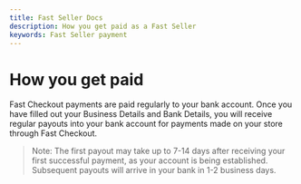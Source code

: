 ```yaml
---
title: Fast Seller Docs
description: How you get paid as a Fast Seller
keywords: Fast Seller payment
---
```


# How you get paid

Fast Checkout payments are paid regularly to your bank account. Once you have filled out your Business Details and Bank Details, you will receive regular payouts into your bank account for payments made on your store through Fast Checkout.

> Note: The first payout may take up to 7-14 days after receiving your first successful payment, as your account is being established. Subsequent payouts will arrive in your bank in 1-2 business days.

